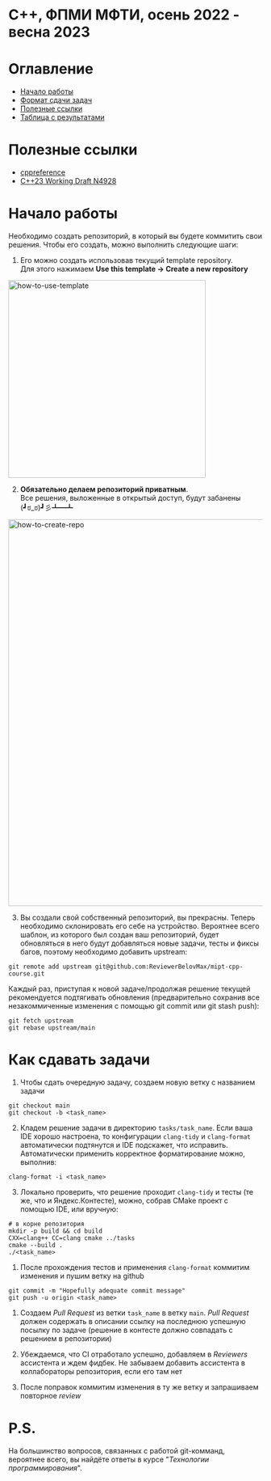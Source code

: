 # C++, ФПМИ МФТИ, осень 2022 - весна 2023
# Оглавление
- [Начало работы](#начало-работы)
- [Формат сдачи задач](#как-сдавать-задачи)
- [Полезные ссылки](#полезные-ссылки)
- [Таблица с результатами](https://docs.google.com/spreadsheets/d/1stlHqG1o7f2N1gPj7SgvM253V6KVPlMteuiUVfbnfjk/edit#gid=1167867899)

# Полезные ссылки
- [cppreference](https://en.cppreference.com/w/)
- [C++23 Working Draft N4928](https://isocpp.org/files/papers/N4928.pdf)

# Начало работы
Необходимо создать репозиторий, в который вы будете коммитить свои решения. Чтобы его создать, можно выполнить следующие шаги:
1) Его можно создать использовав текущий template repository. \
Для этого нажимаем **Use this template ->  Create a new repository**

<img width="391" alt="how-to-use-template" src="https://user-images.githubusercontent.com/36928556/228303272-1992e767-0da6-4cbd-88b0-81fa67095799.png">

2) **Обязательно делаем репозиторий приватным**. \
Все решения, выложенные в открытый доступ, будут забанены (┛ಠ_ಠ)┛彡┻━┻

<img width="765" alt="how-to-create-repo" src="https://user-images.githubusercontent.com/36928556/228299763-b57694f3-9955-49a1-8b7d-7ec80799db78.png">

3) Вы создали свой собственный репозиторий, вы прекрасны. Теперь необходимо склонировать его себе на устройство. Вероятнее всего шаблон, из которого был создан ваш репозиторий, будет обновляться в него будут добавляться новые задачи, тесты и фиксы багов, поэтому необходимо добавить upstream:
```
git remote add upstream git@github.com:ReviewerBelovMax/mipt-cpp-course.git
```

Каждый раз, приступая к новой задаче/продолжая решение текущей рекомендуется подтягивать обновления (предварительно сохранив все незакоммиченные изменения с помощью git commit или git stash push):
```
git fetch upstream
git rebase upstream/main
```

# Как сдавать задачи
1) Чтобы сдать очередную задачу, создаем новую ветку с названием задачи
```
git checkout main
git checkout -b <task_name>
```

2) Кладем решение задачи в директорию `tasks/task_name`. Если ваша IDE хорошо настроена, то конфигурации `clang-tidy` и `clang-format` автоматически подтянутся и IDE подскажет, что исправить. Автоматически применить корректное форматирование можно, выполнив:
```
clang-format -i <task_name>
```
3)  Локально проверить, что решение проходит `clang-tidy` и тесты (те же, что и Яндекс.Контесте), можно, собрав CMake проект с помощью IDE, или вручную:
```
# в корне репозитория
mkdir -p build && cd build
CXX=clang++ CC=clang cmake ../tasks
cmake --build .
./<task_name>
```

1) После прохождения тестов и применения `clang-format` коммитим изменения и пушим ветку на github
```
git commit -m "Hopefully adequate commit message"
git push -u origin <task_name>
```

1) Создаем *Pull Request* из ветки `task_name` в ветку `main`. *Pull Request* должен содержать в описании ссылку на последнюю успешную посылку по задаче (решение в контесте должно совпадать с решением в репозитории)

2) Убеждаемся, что CI отработало успешно, добавляем в *Reviewers* ассистента и ждем фидбек. Не забываем добавить ассистента в коллабораторы репозитория, если его там нет

3) После поправок коммитим изменения в ту же ветку и запрашиваем повторное *review*

# P.S.

На большинство вопросов, связанных с работой git-комманд, вероятнее всего, вы найдёте ответы в курсе "*Технологии программирования*".
